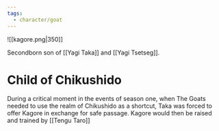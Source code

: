 ```yaml
---
tags:
  - character/goat
---
```

![[kagore.png|350]]

Secondborn son of [[Yagi Taka]] and [[Yagi Tsetseg]].
# Child of Chikushido
During a critical moment in the events of season one, when The Goats needed to use the realm of Chikushido as a shortcut, Taka was forced to offer Kagore in exchange for safe passage. Kagore would then be raised and trained by [[Tengu Taro]]

